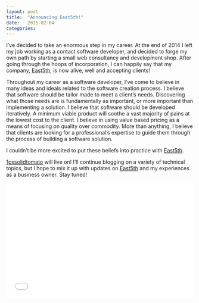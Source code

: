 ```yaml
---
layout: post
title:  "Announcing East5th!"
date:   2015-02-04
categories:
---
```


I’ve decided to take an enormous step in my career. At the end of 2014 I left my job working as a contact software developer, and decided to forge my own path by starting a small web consultancy and development shop. After going through the hoops of incorporation, I can happily say that my company, [East5th](http://www.east5th.co/), is now alive, well and accepting clients!

Throughout my career as a software developer, I’ve come to believe in many ideas and ideals related to the software creation process. I believe that software should be tailor made to meet a client’s needs. Discovering what those needs are is fundamentally as important, or more important than implementing a solution. I believe that software should be developed iteratively. A minimum viable product will soothe a vast majority of pains at the lowest cost to the client. I believe in using value based pricing as a means of focusing on quality over commodity. More than anything, I believe that clients are looking for a professional’s expertise to guide them through the process of building a software solution.

I couldn’t be more excited to put these beliefs into practice with [East5th](http://www.east5th.co/).

[1pxsolidtomato](http://1pxsolidtomato.com/) will live on! I’ll continue blogging on a variety of technical topics, but I hope to mix it up with updates on [East5th](http://www.east5th.co/) and my experiences as a business owner. Stay tuned!

<div style="position: relative; padding-bottom: 56.25%; padding-top: 25px; height: 0;">
    <iframe style="position: absolute; top: 0; left: 0; width: 100%; height: 100%;" src="//www.youtube.com/embed/i3MXiTeH_Pg" frameborder="0" allowfullscreen></iframe>
</div>